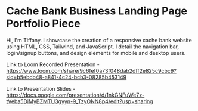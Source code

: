 # Cache Bank Business Landing Page Portfolio Piece 

Hi, I'm Tiffany. I showcase the creation of a responsive cache bank website using HTML, CSS, Tailwind, and JavaScript. I detail the navigation bar, login/signup buttons, and design elements for mobile and desktop users.

Link to Loom Recorded Presentation - https://www.loom.com/share/9c6fef0a73f048dab2dff2e825c9cbc9?sid=b5ebcb48-a841-4c24-bcb3-08285b453149

Link to Presentation Slides - https://docs.google.com/presentation/d/1nkGNFuWe7z-tVeba5DiMyBZMTU3gyyn-9_TzyONN8p4/edit?usp=sharing
